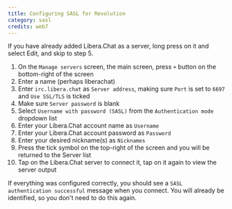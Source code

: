```yaml
---
title: Configuring SASL for Revolution
category: sasl
credits: web7
---
```


If you have already added Libera.Chat as a server, long press on it and select
Edit, and skip to step 5.

1.  On the `Manage servers` screen, the main screen, press `+` button on the
    bottom-right of the screen
2.  Enter a name (perhaps liberachat)
3.  Enter `irc.libera.chat` as `Server address`, making sure `Port` is set to
    `6697` and `Use SSL/TLS` is ticked
4.  Make sure `Server password` is blank
5.  Select `Username with password (SASL)` from the `Authentication mode`
    dropdown list
6.  Enter your Libera.Chat account name as `Username`
7.  Enter your Libera.Chat account password as `Password`
8.  Enter your desired nickname(s) as `Nicknames`
9.  Press the tick symbol on the top-right of the screen and you will be
    returned to the Server list
10. Tap on the Libera.Chat server to connect it, tap on it again to view the
    server output

If everything was configured correctly, you should see a
`SASL authentication successful` message when you connect.
You will already be identified, so you don't need to do this again.
